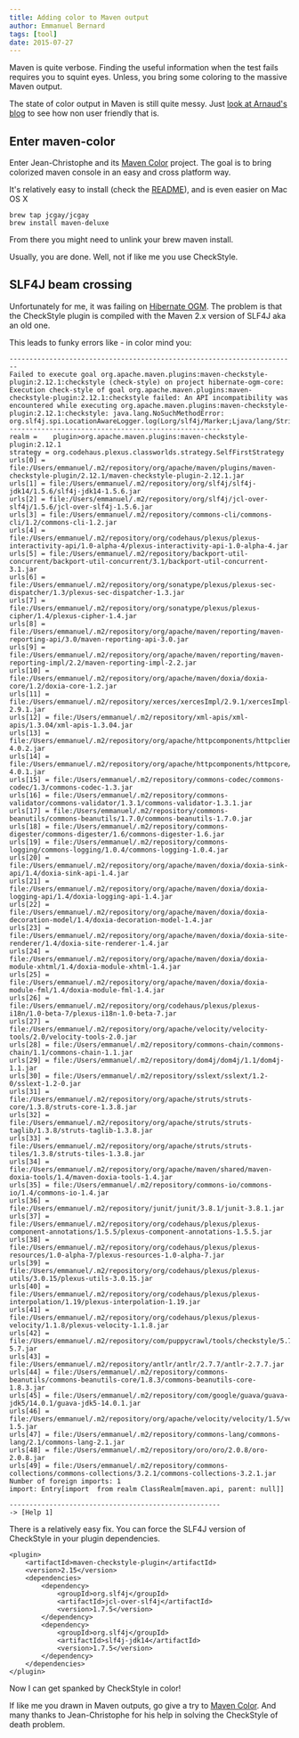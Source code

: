 ```yaml
---
title: Adding color to Maven output
author: Emmanuel Bernard
tags: [tool]
date: 2015-07-27
---
```

Maven is quite verbose.
Finding the useful information when the test fails requires you to squint eyes.
Unless, you bring some coloring to the massive Maven output.

The state of color output in Maven is still quite messy.
Just [look at Arnaud's blog](http://www.aheritier.net/united-colors-of-maven/) to see how non user friendly that is.

## Enter maven-color

Enter Jean-Christophe and its [Maven Color](https://github.com/jcgay/maven-color) project.
The goal is to bring colorized maven console in an easy and cross platform way.

It's relatively easy to install (check the [README](https://github.com/jcgay/maven-color)),
and is even easier on Mac OS X

    brew tap jcgay/jcgay
    brew install maven-deluxe

From there you might need to unlink your brew maven install.

Usually, you are done.
Well, not if like me you use CheckStyle.

## SLF4J beam crossing

Unfortunately for me, it was failing on [Hibernate OGM](http://hibernate.org/ogm/).
The problem is that the CheckStyle plugin is compiled with the Maven 2.x version of SLF4J aka an old one.

This leads to funky errors like - in color mind you:

    ------------------------------------------------------------------------
    Failed to execute goal org.apache.maven.plugins:maven-checkstyle-plugin:2.12.1:checkstyle (check-style) on project hibernate-ogm-core: Execution check-style of goal org.apache.maven.plugins:maven-checkstyle-plugin:2.12.1:checkstyle failed: An API incompatibility was encountered while executing org.apache.maven.plugins:maven-checkstyle-plugin:2.12.1:checkstyle: java.lang.NoSuchMethodError: org.slf4j.spi.LocationAwareLogger.log(Lorg/slf4j/Marker;Ljava/lang/String;ILjava/lang/String;Ljava/lang/Throwable;)V
    -----------------------------------------------------
    realm =    plugin>org.apache.maven.plugins:maven-checkstyle-plugin:2.12.1
    strategy = org.codehaus.plexus.classworlds.strategy.SelfFirstStrategy
    urls[0] = file:/Users/emmanuel/.m2/repository/org/apache/maven/plugins/maven-checkstyle-plugin/2.12.1/maven-checkstyle-plugin-2.12.1.jar
    urls[1] = file:/Users/emmanuel/.m2/repository/org/slf4j/slf4j-jdk14/1.5.6/slf4j-jdk14-1.5.6.jar
    urls[2] = file:/Users/emmanuel/.m2/repository/org/slf4j/jcl-over-slf4j/1.5.6/jcl-over-slf4j-1.5.6.jar
    urls[3] = file:/Users/emmanuel/.m2/repository/commons-cli/commons-cli/1.2/commons-cli-1.2.jar
    urls[4] = file:/Users/emmanuel/.m2/repository/org/codehaus/plexus/plexus-interactivity-api/1.0-alpha-4/plexus-interactivity-api-1.0-alpha-4.jar
    urls[5] = file:/Users/emmanuel/.m2/repository/backport-util-concurrent/backport-util-concurrent/3.1/backport-util-concurrent-3.1.jar
    urls[6] = file:/Users/emmanuel/.m2/repository/org/sonatype/plexus/plexus-sec-dispatcher/1.3/plexus-sec-dispatcher-1.3.jar
    urls[7] = file:/Users/emmanuel/.m2/repository/org/sonatype/plexus/plexus-cipher/1.4/plexus-cipher-1.4.jar
    urls[8] = file:/Users/emmanuel/.m2/repository/org/apache/maven/reporting/maven-reporting-api/3.0/maven-reporting-api-3.0.jar
    urls[9] = file:/Users/emmanuel/.m2/repository/org/apache/maven/reporting/maven-reporting-impl/2.2/maven-reporting-impl-2.2.jar
    urls[10] = file:/Users/emmanuel/.m2/repository/org/apache/maven/doxia/doxia-core/1.2/doxia-core-1.2.jar
    urls[11] = file:/Users/emmanuel/.m2/repository/xerces/xercesImpl/2.9.1/xercesImpl-2.9.1.jar
    urls[12] = file:/Users/emmanuel/.m2/repository/xml-apis/xml-apis/1.3.04/xml-apis-1.3.04.jar
    urls[13] = file:/Users/emmanuel/.m2/repository/org/apache/httpcomponents/httpclient/4.0.2/httpclient-4.0.2.jar
    urls[14] = file:/Users/emmanuel/.m2/repository/org/apache/httpcomponents/httpcore/4.0.1/httpcore-4.0.1.jar
    urls[15] = file:/Users/emmanuel/.m2/repository/commons-codec/commons-codec/1.3/commons-codec-1.3.jar
    urls[16] = file:/Users/emmanuel/.m2/repository/commons-validator/commons-validator/1.3.1/commons-validator-1.3.1.jar
    urls[17] = file:/Users/emmanuel/.m2/repository/commons-beanutils/commons-beanutils/1.7.0/commons-beanutils-1.7.0.jar
    urls[18] = file:/Users/emmanuel/.m2/repository/commons-digester/commons-digester/1.6/commons-digester-1.6.jar
    urls[19] = file:/Users/emmanuel/.m2/repository/commons-logging/commons-logging/1.0.4/commons-logging-1.0.4.jar
    urls[20] = file:/Users/emmanuel/.m2/repository/org/apache/maven/doxia/doxia-sink-api/1.4/doxia-sink-api-1.4.jar
    urls[21] = file:/Users/emmanuel/.m2/repository/org/apache/maven/doxia/doxia-logging-api/1.4/doxia-logging-api-1.4.jar
    urls[22] = file:/Users/emmanuel/.m2/repository/org/apache/maven/doxia/doxia-decoration-model/1.4/doxia-decoration-model-1.4.jar
    urls[23] = file:/Users/emmanuel/.m2/repository/org/apache/maven/doxia/doxia-site-renderer/1.4/doxia-site-renderer-1.4.jar
    urls[24] = file:/Users/emmanuel/.m2/repository/org/apache/maven/doxia/doxia-module-xhtml/1.4/doxia-module-xhtml-1.4.jar
    urls[25] = file:/Users/emmanuel/.m2/repository/org/apache/maven/doxia/doxia-module-fml/1.4/doxia-module-fml-1.4.jar
    urls[26] = file:/Users/emmanuel/.m2/repository/org/codehaus/plexus/plexus-i18n/1.0-beta-7/plexus-i18n-1.0-beta-7.jar
    urls[27] = file:/Users/emmanuel/.m2/repository/org/apache/velocity/velocity-tools/2.0/velocity-tools-2.0.jar
    urls[28] = file:/Users/emmanuel/.m2/repository/commons-chain/commons-chain/1.1/commons-chain-1.1.jar
    urls[29] = file:/Users/emmanuel/.m2/repository/dom4j/dom4j/1.1/dom4j-1.1.jar
    urls[30] = file:/Users/emmanuel/.m2/repository/sslext/sslext/1.2-0/sslext-1.2-0.jar
    urls[31] = file:/Users/emmanuel/.m2/repository/org/apache/struts/struts-core/1.3.8/struts-core-1.3.8.jar
    urls[32] = file:/Users/emmanuel/.m2/repository/org/apache/struts/struts-taglib/1.3.8/struts-taglib-1.3.8.jar
    urls[33] = file:/Users/emmanuel/.m2/repository/org/apache/struts/struts-tiles/1.3.8/struts-tiles-1.3.8.jar
    urls[34] = file:/Users/emmanuel/.m2/repository/org/apache/maven/shared/maven-doxia-tools/1.4/maven-doxia-tools-1.4.jar
    urls[35] = file:/Users/emmanuel/.m2/repository/commons-io/commons-io/1.4/commons-io-1.4.jar
    urls[36] = file:/Users/emmanuel/.m2/repository/junit/junit/3.8.1/junit-3.8.1.jar
    urls[37] = file:/Users/emmanuel/.m2/repository/org/codehaus/plexus/plexus-component-annotations/1.5.5/plexus-component-annotations-1.5.5.jar
    urls[38] = file:/Users/emmanuel/.m2/repository/org/codehaus/plexus/plexus-resources/1.0-alpha-7/plexus-resources-1.0-alpha-7.jar
    urls[39] = file:/Users/emmanuel/.m2/repository/org/codehaus/plexus/plexus-utils/3.0.15/plexus-utils-3.0.15.jar
    urls[40] = file:/Users/emmanuel/.m2/repository/org/codehaus/plexus/plexus-interpolation/1.19/plexus-interpolation-1.19.jar
    urls[41] = file:/Users/emmanuel/.m2/repository/org/codehaus/plexus/plexus-velocity/1.1.8/plexus-velocity-1.1.8.jar
    urls[42] = file:/Users/emmanuel/.m2/repository/com/puppycrawl/tools/checkstyle/5.7/checkstyle-5.7.jar
    urls[43] = file:/Users/emmanuel/.m2/repository/antlr/antlr/2.7.7/antlr-2.7.7.jar
    urls[44] = file:/Users/emmanuel/.m2/repository/commons-beanutils/commons-beanutils-core/1.8.3/commons-beanutils-core-1.8.3.jar
    urls[45] = file:/Users/emmanuel/.m2/repository/com/google/guava/guava-jdk5/14.0.1/guava-jdk5-14.0.1.jar
    urls[46] = file:/Users/emmanuel/.m2/repository/org/apache/velocity/velocity/1.5/velocity-1.5.jar
    urls[47] = file:/Users/emmanuel/.m2/repository/commons-lang/commons-lang/2.1/commons-lang-2.1.jar
    urls[48] = file:/Users/emmanuel/.m2/repository/oro/oro/2.0.8/oro-2.0.8.jar
    urls[49] = file:/Users/emmanuel/.m2/repository/commons-collections/commons-collections/3.2.1/commons-collections-3.2.1.jar
    Number of foreign imports: 1
    import: Entry[import  from realm ClassRealm[maven.api, parent: null]]
    
    -----------------------------------------------------
    -> [Help 1]

There is a relatively easy fix.
You can force the SLF4J version of CheckStyle in your plugin dependencies.

    <plugin>
        <artifactId>maven-checkstyle-plugin</artifactId>
        <version>2.15</version>
        <dependencies>
            <dependency>
                <groupId>org.slf4j</groupId>
                <artifactId>jcl-over-slf4j</artifactId>
                <version>1.7.5</version>
            </dependency>
            <dependency>
                <groupId>org.slf4j</groupId>
                <artifactId>slf4j-jdk14</artifactId>
                <version>1.7.5</version>
            </dependency>
        </dependencies>
    </plugin>

Now I can get spanked by CheckStyle in color!

If like me you drawn in Maven outputs,
go give a try to [Maven Color](https://github.com/jcgay/maven-color).
And many thanks to Jean-Christophe for his help in solving the CheckStyle of death problem.
